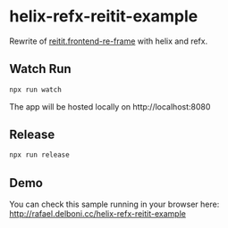 # helix-refx-reitit-example
Rewrite of [reitit.frontend-re-frame](https://github.com/metosin/reitit/blob/master/examples/frontend-re-frame/src/cljs/frontend_re_frame/core.cljs) with helix and refx.

## Watch Run
```bash
npx run watch
```
The app will be hosted locally on http://localhost:8080

## Release
```bash
npx run release
```

## Demo 
You can check this sample running in your browser here:  
http://rafael.delboni.cc/helix-refx-reitit-example
